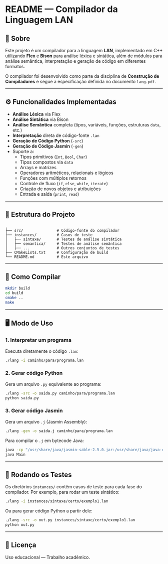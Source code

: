 # README — Compilador da Linguagem **LAN**

## 📌 Sobre
Este projeto é um compilador para a linguagem **LAN**, implementado em C++ utilizando **Flex** e **Bison** para análise léxica e sintática, além de módulos para análise semântica, interpretação e geração de código em diferentes formatos.

O compilador foi desenvolvido como parte da disciplina de **Construção de Compiladores** e segue a especificação definida no documento `lang.pdf`.

---

## ⚙️ Funcionalidades Implementadas
- **Análise Léxica** via Flex
- **Análise Sintática** via Bison
- **Análise Semântica** completa (tipos, variáveis, funções, estruturas `data`, etc.)
- **Interpretação** direta de código-fonte `.lan`
- **Geração de Código Python** (`-src`)
- **Geração de Código Jasmin** (`-gen`)
- Suporte a:
  - Tipos primitivos (`Int`, `Bool`, `Char`)
  - Tipos compostos via `data`
  - Arrays e matrizes
  - Operadores aritméticos, relacionais e lógicos
  - Funções com múltiplos retornos
  - Controle de fluxo (`if`, `else`, `while`, `iterate`)
  - Criação de novos objetos e atribuições
  - Entrada e saída (`print`, `read`)

---

## 📂 Estrutura do Projeto
```plaintext
.
├── src/               # Código-fonte do compilador
├── instances/         # Casos de teste
│   ├── sintaxe/       # Testes de análise sintática
│   ├── semantica/     # Testes de análise semântica
│   ├── ...            # Outros conjuntos de testes
├── CMakeLists.txt     # Configuração de build
└── README.md          # Este arquivo
```

---

## 🚀 Como Compilar
```bash
mkdir build
cd build
cmake ..
make
```

---

## 🖥️ Modo de Uso

### 1. Interpretar um programa
Executa diretamente o código `.lan`:
```bash
./lang -i caminho/para/programa.lan
```

### 2. Gerar código Python
Gera um arquivo `.py` equivalente ao programa:
```bash
./lang -src -o saida.py caminho/para/programa.lan
python saida.py
```

### 3. Gerar código Jasmin
Gera um arquivo `.j` (Jasmin Assembly):
```bash
./lang -gen -o saida.j caminho/para/programa.lan
```
Para compilar o `.j` em bytecode Java:
```bash
java -cp "/usr/share/java/jasmin-sable-2.5.0.jar:/usr/share/java/java-cup-0.11b-runtime.jar" jasmin.Main saida.j
java Main
```

---

## 🧪 Rodando os Testes
Os diretórios `instances/` contêm casos de teste para cada fase do compilador.
Por exemplo, para rodar um teste sintático:
```bash
./lang -i instances/sintaxe/certo/exemplo1.lan
```
Ou para gerar código Python a partir dele:
```bash
./lang -src -o out.py instances/sintaxe/certo/exemplo1.lan
python out.py
```

---

## 📄 Licença
Uso educacional — Trabalho acadêmico.
